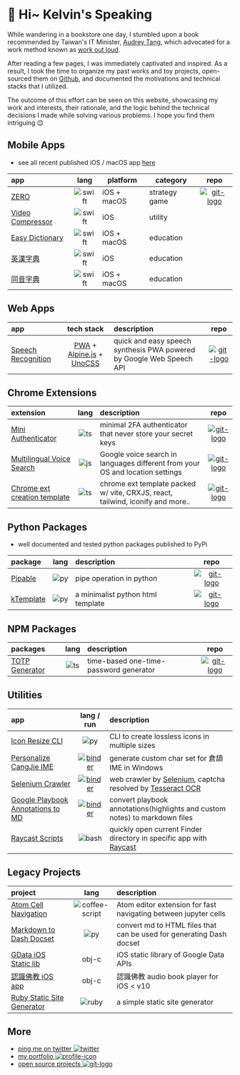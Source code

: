 # 👋 Hi~ Kelvin's Speaking

While wandering in a bookstore one day, I stumbled upon a book recommended by Taiwan's IT Minister, [Audrey Tang], which advocated for a work method known as [work out loud].

After reading a few pages, I was immediately captivated and inspired. As a result, I took the time to organize my past works and toy projects, open-sourced them on [Github], and documented the motivations and technical stacks that I utilized.

The outcome of this effort can be seen on this website, showcasing my work and interests, their rationale, and the logic behind the technical decisions I made while solving various problems. I hope you find them intriguing 😉

## Mobile Apps

- see all recent published iOS / macOS app [here][iOS apps]

| app                |   lang   | platform    | category      |           repo           |
|:------------------ |:--------:| ----------- | ------------- |:------------------------:|
| [ZERO]             | ![swift] | iOS + macOS | strategy game | [![git-logo]][zero-game] |
| [Video Compressor] | ![swift] | iOS         | utility       |                          |
| [Easy Dictionary]  | ![swift] | iOS + macOS | education     |                          |
| [英漢字典]         | ![swift] | iOS         | education     |                          |
| [同音字典]         | ![swift] | iOS + macOS | education     |                          |

## Web Apps

| app                  |           tech stack           | description                                                          |            repo            |
|:-------------------- |:------------------------------:|:-------------------------------------------------------------------- |:--------------------------:|
| [Speech Recognition] | [PWA] + [Alpine.js] + [UnoCSS] | quick and easy speech synthesis PWA powered by Google Web Speech API | [![git-logo]][voice-recog] |

## Chrome Extensions

| extension                      | lang  | description                                                                    |                    repo                     |
|:------------------------------ |:-----:|:------------------------------------------------------------------------------ |:-------------------------------------------:|
| [Mini Authenticator]           | ![ts] | minimal 2FA authenticator that never store your secret keys                    |          [![git-logo]][mini-auth]           |
| [Multilingual Voice Search]    | ![js] | Google voice search in languages different from your OS and location settings  |       [![git-logo]][voice-search-crx]       |
| [Chrome ext creation template] | ![ts] | chrome ext template packed w/ vite, CRXJS, react, tailwind, iconify and more.. | [![git-logo]][Chrome ext creation template] |

## Python Packages

- well documented and tested python packages published to PyPi

| package     | lang  | description                       |             repo             |
|:----------- |:-----:|:--------------------------------- |:----------------------------:|
| [Pipable]   | ![py] | pipe operation in python          |  [![git-logo]][pipable-git]  |
| [kTemplate] | ![py] | a minimalist python html template | [![git-logo]][ktemplate-git] |

## NPM Packages

| packages         | lang  | description                            |           repo           |
|:---------------- |:-----:|:-------------------------------------- |:------------------------:|
| [TOTP Generator] | ![ts] | time-based one-time-password generator | [![git-logo]][totp-auth] |

## Utilities

| app                                 |         lang / run          | description                                                                 |
|:----------------------------------- |:---------------------------:|:--------------------------------------------------------------------------- |
| [Icon Resize CLI]                   |            ![py]            | CLI to create lossless icons in multiple sizes                              |
| [Personalize CangJie IME]           | [![binder]][cangjie-ipynb]  | generate custom char set for 倉頡 IME in Windows                            |
| [Selenium Crawler]                  | [![binder]][selenium-ipynb] | web crawler by [Selenium], captcha resolved by [Tesseract OCR]              |
| [Google Playbook Annotations to MD] |    [![binder]][pb-ipynb]    | convert playbook annotations(highlights and custom notes) to markdown files |
| [Raycast Scripts]                   |           ![bash]           | quickly open current Finder directory in specific app with [Raycast]        |

## Legacy Projects

| project                           |       lang       | description                                                          |
|:--------------------------------- |:----------------:|:-------------------------------------------------------------------- |
| [Atom Cell Navigation]            | ![coffee-script] | Atom editor extension for fast navigating between jupyter cells      |
| [Markdown to Dash Docset]         |      ![py]       | convert md to HTML files that can be used for generating Dash docset |
| [GData iOS Static lib]            |      obj-c       | iOS static library of Google Data APIs                               |
| [認識佛教 iOS app][buddhism-objc] |      obj-c       | 認識佛教 audio book player for iOS < v10                             |
| [Ruby Static Site Generator]      |     ![ruby]      | a simple static site generator                                       |

## More

- [ping me on twitter ![twitter]][tw-shing]
- [my portfolio ![profile-icon]][profile]
- [open source projects ![git-logo]][github]

[github]: https://github.com/hoishing
[py]: https://api.iconify.design/logos/python.svg?width=20
[js]: https://api.iconify.design/logos/javascript.svg?width=20
[ts]: https://api.iconify.design/logos/typescript-icon.svg?width=20
[bash]: https://api.iconify.design/logos/bash-icon.svg?width=20
[swift]: https://api.iconify.design/logos/swift.svg?width=20
[ruby]: https://api.iconify.design/logos/ruby.svg?width=20
[coffee-script]: https://api.iconify.design/cib/coffeescript.svg?color=%235999FF&width=20
[twitter]: https://api.iconify.design/logos/twitter.svg?width=20
[profile-icon]: https://api.iconify.design/carbon/user-profile.svg?color=%23EF476F&width=20
[binder]: https://mybinder.org/badge_logo.svg
[Video Compressor]: https://apps.apple.com/hk/app/video-compressor/id482465886
[Easy Dictionary]: https://apps.apple.com/hk/app/%E8%8B%B1%E6%BC%A2%E5%AD%97%E5%85%B8-easy-dictionary/id684273271
[英漢字典]: https://apps.apple.com/hk/app/%E8%8B%B1%E6%BC%A2%E5%AD%97%E5%85%B8-ec-dict/id371152394
[同音字典]: https://apps.apple.com/hk/app/%E5%90%8C%E9%9F%B3%E5%AD%97%E5%85%B8/id956045098
[ZERO]: https://apps.apple.com/hk/app/zero-tbs/id1399856976
[iOS apps]: https://apps.apple.com/hk/developer/fbm/id371152397
[cangjie-ipynb]: https://mybinder.org/v2/gh/hoishing/cangjie/HEAD?labpath=create_code.ipynb
[pb-ipynb]: https://mybinder.org/v2/gh/hoishing/playbook2md/HEAD?labpath=playbook.ipynb
[Personalize CangJie IME]: https://github.com/hoishing/cangjie
[Markdown to Dash Docset]: https://github.com/hoishing/markdown-to-dash-docset
[mini-auth]: https://github.com/hoishing/mini-authenticator
[Chrome ext creation template]: https://github.com/hoishing/template-chrome-ext
[Atom Cell Navigation]: https://github.com/hoishing/cell-navigation
[totp-auth]: https://github.com/hoishing/totp-auth
[TOTP Generator]: https://www.npmjs.com/package/totp-auth
[Google Playbook Annotations to MD]: https://github.com/hoishing/playbook2md
[GData iOS Static lib]: https://github.com/hoishing/GData-iOS-Static-Library-1.12
[Ruby Static Site Generator]: https://github.com/hoishing/ruby-SSG
[tw-shing]: https://twitter.com/hoishing
[profile]: https://hoishing.github.io/
[voice-recog]: https://github.com/hoishing/voice-recog
[zero-game]: https://github.com/hoishing/zero-game
[buddhism-objc]: https://github.com/hoishing/buddhism-objc
[Icon Resize CLI]: https://github.com/hoishing/icon-resize-cli
[unocss]: https://github.com/unocss/unocss
[alpine.js]: https://alpinejs.dev
[pwa]: https://developer.mozilla.org/en-US/docs/Web/Progressive_web_apps
[Speech Recognition]: https://hoishing.github.io/speech-recog
[git-logo]: https://api.iconify.design/bi/github.svg?color=%236FD886&width=20
<!-- [git-logo-grey]: https://api.iconify.design/bi/github.svg?color=%23949494&width=20 -->
[Tesseract OCR]: https://github.com/madmaze/pytesseract
[selenium]: https://selenium-python.readthedocs.io
[Selenium Crawler]: https://github.com/hoishing/selenium-crawler
[voice-search-crx]: https://github.com/hoishing/multilingual-voice-search
[Multilingual Voice Search]: https://chrome.google.com/webstore/detail/multilingual-voice-search/ecfkiahgkikgihfhkmpggilephnaaidm
[Mini Authenticator]: https://chrome.google.com/webstore/detail/mini-authenticator/nmhjblhloefhbhgbfkdgdpjabaocnhha
[Raycast Scripts]: https://github.com/hoishing/raycast-scripts
[raycast]: https://www.raycast.com
[Audrey Tang]: https://zh.wikipedia.org/zh-tw/%E5%94%90%E9%B3%B3
[work out loud]: https://youtu.be/XpjNl3Z10uc
[kTemplate]: https://pypi.org/project/ktemplate/
[kTemplate-git]: https://github.com/hoishing/kTemplate
[pipable]: https://pypi.org/project/pipable
[pipable-git]: https://github.com/hoishing/pipable
[selenium-ipynb]: https://mybinder.org/v2/gh/hoishing/selenium-crawler/HEAD?labpath=selenium-crawler.ipynb
